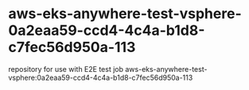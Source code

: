 # aws-eks-anywhere-test-vsphere-0a2eaa59-ccd4-4c4a-b1d8-c7fec56d950a-113
repository for use with E2E test job aws-eks-anywhere-test-vsphere:0a2eaa59-ccd4-4c4a-b1d8-c7fec56d950a-113
